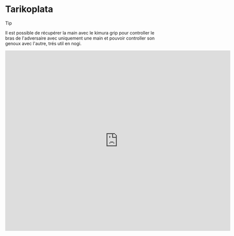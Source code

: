 # Tarikoplata

> [!TIP]
> Il est possible de récupérer la main avec le kimura grip pour controller le bras de l'adversaire avec uniquement une main et pouvoir controller son genoux avec l'autre, trés util en nogi.


<iframe
 width="720"
 height="576"
 src="https://youtube.com/embed/fDLrsDZJ1j8"
 title="YouTube video player"
 frameborder="0"
 allow="accelerometer; autoplay; clipboard-write; encrypted-media; gyroscope; picture-in-picture"
 allowfullscreen>
</iframe>